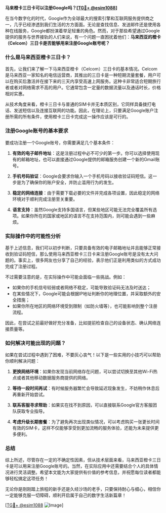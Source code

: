 **马来橙卡三日卡可以注册Google吗？[[TG💪+ @esim1088](https://t.me/s/esim1088)]**

在当今数字化的时代，Google作为全球最大的搜索引擎和互联网服务提供商之一，几乎已经渗透到我们生活的方方面面。无论是查找信息、发送邮件还是使用各种在线服务，Google都扮演着举足轻重的角色。然而，对于那些希望通过Google提供的服务与世界接轨的人们来说，有一个问题一直困扰着他们：**马来西亚的橙卡（Celcom）三日卡是否能够用来注册Google账号呢？**

### 什么是马来西亚橙卡三日卡？

首先，让我们来了解一下马来西亚橙卡（Celcom）三日卡的基本情况。Celcom是马来西亚一家知名的电信运营商，其推出的三日卡是一种短期流量套餐，用户可以在购买后激活并在接下来的三天内享受高速上网服务。这种卡非常适合短期旅行者或者对网络需求不高的用户。它通常包含一定量的数据流量以及通话时长，价格相对实惠。

从技术角度来看，橙卡三日卡与普通的SIM卡并无本质区别，它同样具备拨打电话、发送短信以及连接互联网的功能。因此，在理论上，只要满足Google账户注册所需的所有条件，使用橙卡三日卡完成这一操作应该是可行的。

### 注册Google账号的基本要求

要成功注册一个Google账号，你需要满足几个基本条件：

1. **有效的电子邮件地址**：这是注册过程中必不可少的第一步。你可以选择使用现有的邮箱地址，也可以直接通过Google提供的邮箱服务创建一个新的Gmail账号。
   
2. **手机号码验证**：Google会要求你输入一个手机号码以接收验证码短信。这一步是为了确保你的账户安全，并防止滥用行为的发生。

3. **稳定的网络连接**：由于需要下载必要的文件并完成各项设置，因此稳定的网络环境对于顺利完成注册至关重要。

4. **语言支持**：虽然Google支持多国语言，但某些地区可能无法完全覆盖所有选项。如果你所在的国家或地区的语言不在支持范围内，则可能会遇到一些麻烦。

### 实际操作中的可能性分析

基于上述信息，我们可以初步判断，只要具备有效的电子邮箱地址并且能够正常接收到验证码短信，那么使用马来西亚橙卡三日卡来注册Google账号是没有太大问题的。事实上，很多网友也分享了自己的经验，表示他们正是利用类似的方式成功完成了注册过程。

不过需要注意的是，在实际操作中可能会面临一些挑战。例如：
- 如果你的手机信号较弱或者网络不稳定，可能导致验证码无法及时送达；
- 在某些情况下，Google可能会根据IP地址判断你的地理位置，并采取额外的安全措施；
- 如果你所在地区的网络环境受到限制（如防火墙等），也可能影响到整个注册流程。

因此，在尝试之前最好做好充分准备，比如提前检查自己的设备状态、确认网络连接质量等。

### 如何解决可能出现的问题？

如果在尝试过程中遇到了困难，不要灰心丧气！以下是一些实用的小技巧可以帮助你顺利解决问题：

1. **更换网络环境**：如果你发现当前网络存在问题，可以尝试切换至其他Wi-Fi热点或者其他移动数据服务商提供的网络。

2. **等待一段时间再试**：有时候服务器繁忙会导致延迟现象发生，不妨稍作休息后再重新开始尝试。

3. **联系客服寻求帮助**：如果实在找不到原因，可以直接联系Google官方客服团队获取专业指导。

4. **考虑升级长期套餐**：为了避免再次出现类似情况，可以考虑购买一张更长时间有效的SIM卡，这样不仅能够享受到更加流畅的服务体验，还能为未来提供更多便利。

### 总结

综上所述，尽管存在一定的不确定性因素，但从技术层面来看，马来西亚橙卡三日卡是可以用来注册Google账号的。当然，在实际应用中还需要结合个人的具体情况进行灵活调整。希望本文能为大家提供有价值的参考信息，并祝愿每位读者都能够轻松搞定这项任务！

无论你是刚刚踏上旅程的新手还是久经沙场的老手，只要保持耐心与细心，相信你一定能够克服一切障碍，顺利开启属于自己的数字生活新篇章！

[[TG💪+ @esim1088](https://t.me/s/esim1088) ![Image](https://i.postimg.cc/4NQfJmqS/Snipaste-2025-05-13-00-14-12.png)]